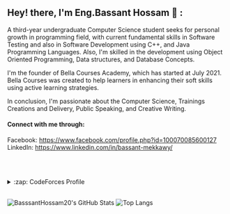 ## Hey! there,  I'm Eng.Bassant Hossam 👋 :
A third-year undergraduate Computer Science student seeks for personal growth in programming field, with current fundamental skills in Software Testing and also in Software Development using C++, and Java Programming Languages. Also, I'm skilled in the development using Object Oriented Programming, Data structures, and Database Concepts.

I'm the founder of Bella Courses Academy, which has started at July 2021. Bella Courses was created to help learners in enhancing their soft skills using active learning strategies.

In conclusion, I'm passionate about the Computer Science, Trainings Creations and Delivery, Public Speaking, and Creative Writing.
<br>

#### Connect with me through:
Facebook: https://www.facebook.com/profile.php?id=100070085600127
LinkedIn: https://www.linkedin.com/in/bassant-mekkawy/



<!-- ![LinkedIn_icon svg](https://user-images.githubusercontent.com/88390970/138225060-32188a89-5df4-4160-8bd4-bb034a9cf4dc.png) -->
<!-- ![facebook icon](https://user-images.githubusercontent.com/88390970/138225202-a521159c-70e4-4850-bdbb-15498cb51b57.png) -->
[facebook]: https://www.facebook.com/profile.php?id=100070085600127
[linkedin]: https://www.linkedin.com/in/bassant-hossam-827500170


<br><br>

<!-- <details>
 <summary>:zap: HackerRank Profile</summary>
  https://www.hackerrank.com/bassant_hossam20
</details> -->
<details>
 <summary>:zap: CodeForces Profile</summary>
  https://codeforces.com/profile/Bassant_Hossam
</details>

 <br>
 
![BasssantHossam20's GitHub Stats](https://github-readme-stats.vercel.app/api?username=BassantHossam20&hide=[%22issues%22]&show_icons=true&theme=radical)
![Top Langs](https://github-readme-stats.vercel.app/api/top-langs/?username=BassantHossam20&layout=compact&theme=radical)

